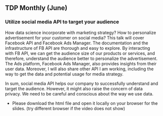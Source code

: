## TDP Monthly (June)


### Utilize social media API to target your audience

How data science incorporate with marketing strategy? How to personalize advertisement for your customer on social media? This talk will cover Facebook API and Facebook Ads Manager. The documentation and the infrastructure of FB API are thorough and easy to explore. By interacting with FB API, we can get the audience size of our products or services, and therefore, understand the audience better to personalize the advertisement. The Ads platform, Facebook Ads Manager, also provides insights from their user data. Moreover, I will also share other API I am working, including the way to get the data and potential usage for media strategy. 

In sum, social media API helps our company to successfully understand and target the audience. However, it might also raise the concern of data privacy. We need to be careful and conscious about the way we use data.


- Please download the html file and open it locally on your browser for the slides. (try different browser if the video does not show)
